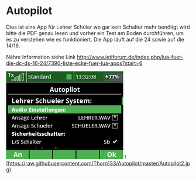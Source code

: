 ﻿# Autopilot

Dies ist eine App für Lehrer Schüler wo gar kein Schalter mehr benötigt wird bitte die PDF genau lesen und vorher ein Test am Boden durchführen, 
um es zu verstehen wie es funktioniert.
Die App läuft auf die 24 sowie auf die 14/16.

Nähre Information siehe Link
http://www.jetiforum.de/index.php/lua-fuer-die-dc-ds-16-24/7390-liste-ecke-fuer-lua-apps?start=6 


![Menu-picture](https://raw.githubusercontent.com/Thorn133/Autopilot/master/Autopilot1.jpg) ![https://raw.githubusercontent.com/Thorn133/Autopilot/master/Autopilot2.jpg)
